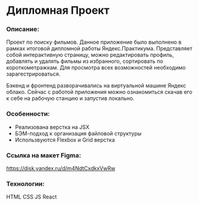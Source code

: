 # **Дипломная Проект**

### Описание:
Проект по поиску фильмов. Данное приложение было выполнено в рамках итоговой дипломной работы Яндекс.Практикума. Представляет собой интерактивную страницу, можно редактировать профиль, добавлять и удалять фильмы из избранного, сортировать по короткометражкам. Для просмотра всех возможностей необходимо зарагестрироваться.

Бэкенд и фронтенд разворачивались на виртуальной машине Яндекс облако. Сейчас с работой приложения можно ознакомиться скачав его к себе на рабочую станцию и запустив локально.

### Особенности:
- Реализована верстка на JSX
- БЭМ-подход к организация файловой структуры
- Использвуются Flexbox и Grid верстка

### Ссылка на макет Figma:
https://disk.yandex.ru/d/m4NdtCxdkxVwRw

### Технологии:
HTML CSS JS React
